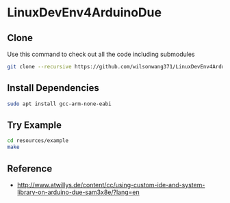 # LinuxDevEnv4ArduinoDue

## Clone

Use this command to check out all the code including submodules
```bash
git clone --recursive https://github.com/wilsonwang371/LinuxDevEnv4ArduinoDue.git
```

## Install Dependencies

```bash
sudo apt install gcc-arm-none-eabi
```

## Try Example

```bash
cd resources/example
make
```


## Reference
* http://www.atwillys.de/content/cc/using-custom-ide-and-system-library-on-arduino-due-sam3x8e/?lang=en
